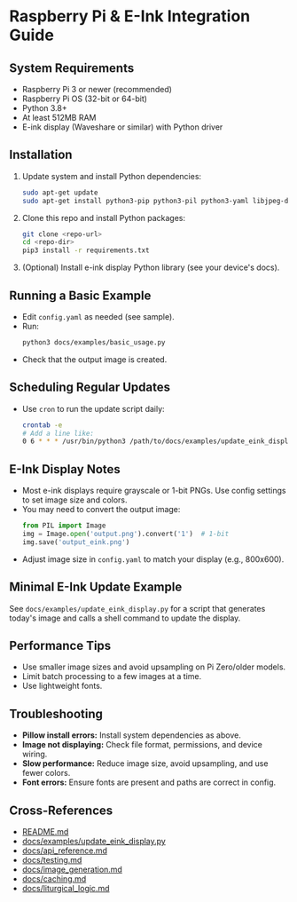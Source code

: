 # Raspberry Pi & E-Ink Integration Guide

## System Requirements
- Raspberry Pi 3 or newer (recommended)
- Raspberry Pi OS (32-bit or 64-bit)
- Python 3.8+
- At least 512MB RAM
- E-ink display (Waveshare or similar) with Python driver

## Installation
1. Update system and install Python dependencies:
   ```sh
   sudo apt-get update
   sudo apt-get install python3-pip python3-pil python3-yaml libjpeg-dev zlib1g-dev libfreetype6-dev
   ```
2. Clone this repo and install Python packages:
   ```sh
   git clone <repo-url>
   cd <repo-dir>
   pip3 install -r requirements.txt
   ```
3. (Optional) Install e-ink display Python library (see your device's docs).

## Running a Basic Example
- Edit `config.yaml` as needed (see sample).
- Run:
   ```sh
   python3 docs/examples/basic_usage.py
   ```
- Check that the output image is created.

## Scheduling Regular Updates
- Use `cron` to run the update script daily:
   ```sh
   crontab -e
   # Add a line like:
   0 6 * * * /usr/bin/python3 /path/to/docs/examples/update_eink_display.py
   ```

## E-Ink Display Notes
- Most e-ink displays require grayscale or 1-bit PNGs. Use config settings to set image size and colors.
- You may need to convert the output image:
   ```python
   from PIL import Image
   img = Image.open('output.png').convert('1')  # 1-bit
   img.save('output_eink.png')
   ```
- Adjust image size in `config.yaml` to match your display (e.g., 800x600).

## Minimal E-Ink Update Example
See `docs/examples/update_eink_display.py` for a script that generates today's image and calls a shell command to update the display.

## Performance Tips
- Use smaller image sizes and avoid upsampling on Pi Zero/older models.
- Limit batch processing to a few images at a time.
- Use lightweight fonts.

## Troubleshooting
- **Pillow install errors:** Install system dependencies as above.
- **Image not displaying:** Check file format, permissions, and device wiring.
- **Slow performance:** Reduce image size, avoid upsampling, and use fewer colors.
- **Font errors:** Ensure fonts are present and paths are correct in config.

## Cross-References
- [README.md](../README.md)
- [docs/examples/update_eink_display.py](examples/update_eink_display.py)
- [docs/api_reference.md](api_reference.md)
- [docs/testing.md](testing.md)
- [docs/image_generation.md](image_generation.md)
- [docs/caching.md](caching.md)
- [docs/liturgical_logic.md](liturgical_logic.md) 